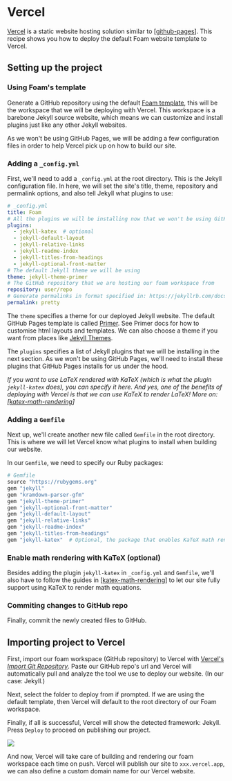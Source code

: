 # Vercel

[Vercel](https://vercel.com/) is a static website hosting solution similar to [[github-pages]]. This recipe shows you how to deploy the default Foam website template to Vercel.

## Setting up the project

### Using Foam's template

Generate a GitHub repository using the default [Foam template](https://github.com/foambubble/foam-template), this will be the workspace that we will be deploying with Vercel. This workspace is a barebone Jekyll source website, which means we can customize and install plugins just like any other Jekyll websites.

As we won't be using GitHub Pages, we will be adding a few configuration files in order to help Vercel pick up on how to build our site.

### Adding a `_config.yml`

First, we'll need to add a `_config.yml` at the root directory. This is the Jekyll configuration file. In here, we will set the site's title, theme, repository and permalink options, and also tell Jekyll what plugins to use:

```yaml
# _config.yml
title: Foam
# All the plugins we will be installing now that we won't be using GitHub Pages
plugins:
  - jekyll-katex  # optional
  - jekyll-default-layout
  - jekyll-relative-links
  - jekyll-readme-index
  - jekyll-titles-from-headings
  - jekyll-optional-front-matter
# The default Jekyll theme we will be using
theme: jekyll-theme-primer
# The GitHub repository that we are hosting our foam workspace from
repository: user/repo
# Generate permalinks in format specified in: https://jekyllrb.com/docs/permalinks/#built-in-formats
permalink: pretty
```

The `theme` specifies a theme for our deployed Jekyll website. The default GitHub Pages template is called [Primer](https://github.com/pages-themes/primer). See Primer docs for how to customise html layouts and templates. We can also choose a theme if you want from places like [Jekyll Themes](https://jekyllthemes.io/).

The `plugins` specifies a list of Jekyll plugins that we will be installing in the next section. As we won't be using GitHub Pages, we'll need to install these plugins that GitHub Pages installs for us under the hood.

_If you want to use LaTeX rendered with KaTeX (which is what the plugin `jekyll-katex` does), you can specify it here. And yes, one of the benefits of deploying with Vercel is that we can use KaTeX to render LaTeX! More on: [[katex-math-rendering]]_

### Adding a `Gemfile`

Next up, we'll create another new file called `Gemfile` in the root directory. This is where we will let Vercel know what plugins to install when building our website.

In our `Gemfile`, we need to specify our Ruby packages:

```ruby
# Gemfile
source "https://rubygems.org"
gem "jekyll"
gem "kramdown-parser-gfm"
gem "jekyll-theme-primer"
gem "jekyll-optional-front-matter"
gem "jekyll-default-layout"
gem "jekyll-relative-links"
gem "jekyll-readme-index"
gem "jekyll-titles-from-headings"
gem "jekyll-katex"  # Optional, the package that enables KaTeX math rendering
```

### Enable math rendering with KaTeX (optional)

Besides adding the plugin `jekyll-katex` in `_config.yml` and `Gemfile`, we'll also have to follow the guides in [[katex-math-rendering]] to let our site fully support using KaTeX to render math equations.

### Commiting changes to GitHub repo

Finally, commit the newly created files to GitHub.

## Importing project to Vercel

First, import our foam workspace (GitHub repository) to Vercel with [Vercel's _Import Git Repository_](https://vercel.com/import/git). Paste our GitHub repo's url and Vercel will automatically pull and analyze the tool we use to deploy our website. (In our case: Jekyll.)

Next, select the folder to deploy from if prompted. If we are using the default template, then Vercel will default to the root directory of our Foam workspace.

Finally, if all is successful, Vercel will show the detected framework: Jekyll. Press `Deploy` to proceed on publishing our project.

![](assets/images/vercel-detect-preset.png)

And now, Vercel will take care of building and rendering our foam workspace each time on push. Vercel will publish our site to `xxx.vercel.app`, we can also define a custom domain name for our Vercel website.

[//begin]: # "Autogenerated link references for markdown compatibility"
[github-pages]: github-pages.md "Github Pages"
[katex-math-rendering]: katex-math-rendering.md "Katex Math Rendering"
[//end]: # "Autogenerated link references"
